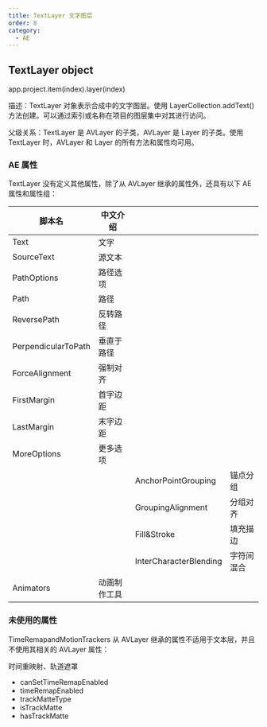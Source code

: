 ```yaml
---
title: TextLayer 文字图层
order: 8
category:
  - AE
---
```


## TextLayer object

app.project.item(index).layer(index)

描述：TextLayer 对象表示合成中的文字图层。使用 LayerCollection.addText()方法创建。可以通过索引或名称在项目的图层集中对其进行访问。

父级关系：TextLayer 是 AVLayer 的子类，AVLayer 是 Layer 的子类。使用 TextLayer 时，AVLayer 和 Layer 的所有方法和属性均可用。

### AE 属性

TextLayer 没有定义其他属性，除了从 AVLayer 继承的属性外，还具有以下 AE 属性和属性组：

| 脚本名              | 中文介绍     |                        |            |
| ------------------- | ------------ | ---------------------- | ---------- |
| Text                | 文字         |                        |            |
| SourceText          | 源文本       |                        |            |
| PathOptions         | 路径选项     |                        |            |
| Path                | 路径         |                        |            |
| ReversePath         | 反转路径     |                        |            |
| PerpendicularToPath | 垂直于路径   |                        |            |
| ForceAlignment      | 强制对齐     |                        |            |
| FirstMargin         | 首字边距     |                        |            |
| LastMargin          | 末字边距     |                        |            |
| MoreOptions         | 更多选项     |                        |            |
|                     |              | AnchorPointGrouping    | 锚点分组   |
|                     |              | GroupingAlignment      | 分组对齐   |
|                     |              | Fill&Stroke            | 填充描边   |
|                     |              | InterCharacterBlending | 字符间混合 |
| Animators           | 动画制作工具 |                        |            |

### 未使用的属性

TimeRemapandMotionTrackers 从 AVLayer 继承的属性不适用于文本层，并且不使用其相关的 AVLayer 属性：

时间重映射、轨道遮罩

- canSetTimeRemapEnabled
- timeRemapEnabled
- trackMatteType
- isTrackMatte
- hasTrackMatte
